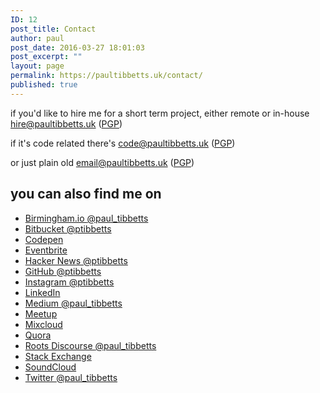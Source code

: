 ```yaml
---
ID: 12
post_title: Contact
author: paul
post_date: 2016-03-27 18:01:03
post_excerpt: ""
layout: page
permalink: https://paultibbetts.uk/contact/
published: true
---
```

if you'd like to hire me for a short term project, either remote or in-house <a href="mailto:hire@paultibbetts.uk">hire@paultibbetts.uk</a> (<a href="https://paultibbetts.uk/pgp/hire-paultibbetts-uk/">PGP</a>)

if it's code related there's <a href="mailto:code@paultibbetts.uk">code@paultibbetts.uk</a> (<a href="https://paultibbetts.uk/pgp/code-paultibbetts-uk/">PGP</a>)

or just plain old <a href="mailto:email@paultibbetts.uk">email@paultibbetts.uk</a> (<a href="https://paultibbetts.uk/pgp/email-paultibbetts-uk/">PGP</a>)
<h2>you can also find me on</h2>
<ul class="o-listOfLinks">
 	<li><a href="https://talk.birmingham.io/users/paul_tibbetts">Birmingham.io <span class="o-listOfLinks-meta">@paul_tibbetts</span></a></li>
 	<li><a href="https://bitbucket.org/ptibbetts">Bitbucket <span class="o-listOfLinks-meta">@ptibbetts</span></a></li>
 	<li><a href="http://codepen.io/ptibbetts/">Codepen</a></li>
 	<li><a href="https://www.eventbrite.co.uk/u/109337926167/">Eventbrite</a></li>
 	<li><a href="https://news.ycombinator.com/user?id=ptibbetts">Hacker News <span class="o-listOfLinks-meta">@ptibbetts</span></a></li>
 	<li><a href="https://github.com/ptibbetts">GitHub <span class="o-listOfLinks-meta">@ptibbetts</span></a></li>
 	<li><a href="https://instagram.com/ptibbetts">Instagram <span class="o-listOfLinks-meta">@ptibbetts</span></a></li>
 	<li><a href="https://uk.linkedin.com/in/paultibbetts">LinkedIn</a></li>
 	<li><a href="https://medium.com/@paul_tibbetts">Medium <span class="o-listOfLinks-meta">@paul_tibbetts</span></a></li>
 	<li><a href="http://www.meetup.com/members/162336332/">Meetup</a></li>
 	<li><a href="https://www.mixcloud.com/paultibbetts/">Mixcloud</a></li>
 	<li><a href="https://www.quora.com/profile/Paul-Tibbetts-2">Quora</a></li>
 	<li><a href="https://discourse.roots.io/users/paul_tibbetts">Roots Discourse <span class="o-listOfLinks-meta">@paul_tibbetts</span></a></li>
 	<li><a href="https://stackexchange.com/users/2070948/paul-tibbetts?tab=accounts">Stack Exchange</a></li>
 	<li><a href="https://soundcloud.com/paultibbetts">SoundCloud</a></li>
 	<li><a href="https://twitter.com/paul_tibbetts">Twitter <span class="o-listOfLinks-meta">@paul_tibbetts</span></a></li>
</ul>